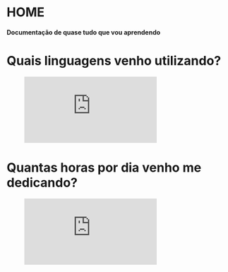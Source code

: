 # HOME

#### Documentação de quase tudo que vou aprendendo

# Quais linguagens venho utilizando?
<figure><embed src="https://wakatime.com/share/@46f7d1a7-0c95-46b6-946a-4a804573d573/6ce0e2a4-b04e-4b69-85a2-e75514e442f3.svg"></embed></figure>

# Quantas horas por dia venho me dedicando?
<figure><embed src="https://wakatime.com/share/@46f7d1a7-0c95-46b6-946a-4a804573d573/830c9b1b-2e82-40a6-88aa-ea97be70c0e7.svg"></embed></figure>